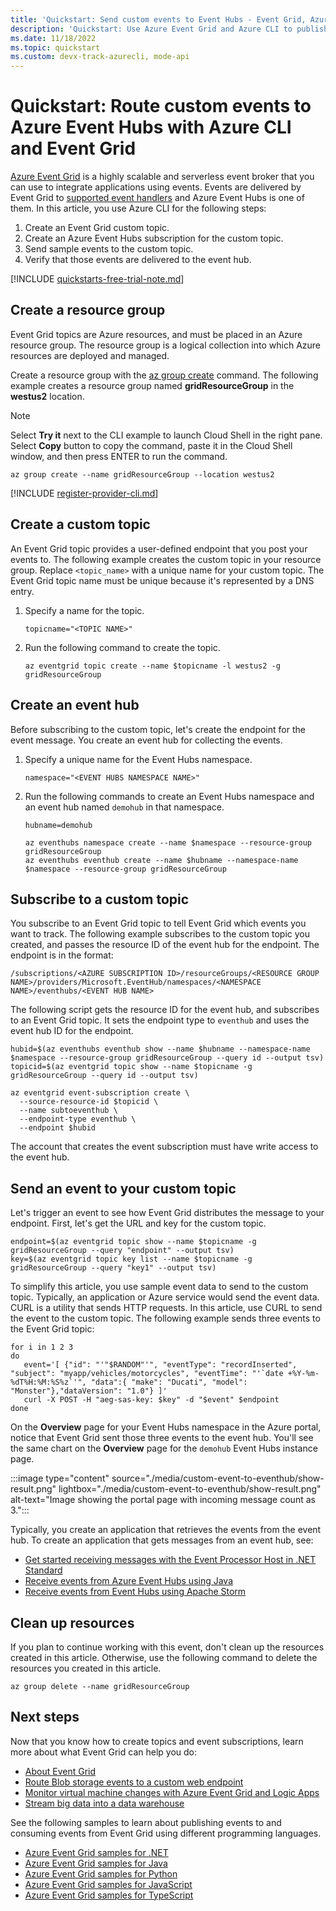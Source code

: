 ```yaml
---
title: 'Quickstart: Send custom events to Event Hubs - Event Grid, Azure CLI'
description: 'Quickstart: Use Azure Event Grid and Azure CLI to publish a topic, and subscribe to that event. An event hub is used for the endpoint.'
ms.date: 11/18/2022
ms.topic: quickstart
ms.custom: devx-track-azurecli, mode-api
---
```


# Quickstart: Route custom events to Azure Event Hubs with Azure CLI and Event Grid

[Azure Event Grid](overview.md) is a highly scalable and serverless event broker that you can use to integrate applications using events. Events are delivered by Event Grid to  [supported event handlers](event-handlers.md) and Azure Event Hubs is one of them. In this article, you use  Azure CLI for the following steps:

1. Create an Event Grid custom topic.
1. Create an Azure Event Hubs subscription for the custom topic.
1. Send sample events to the custom topic.
1. Verify that those events are delivered to the event hub.

[!INCLUDE [quickstarts-free-trial-note.md](../../includes/quickstarts-free-trial-note.md)]

## Create a resource group

Event Grid topics are Azure resources, and must be placed in an Azure resource group. The resource group is a logical collection into which Azure resources are deployed and managed.

Create a resource group with the [az group create](/cli/azure/group#az-group-create) command. The following example creates a resource group named **gridResourceGroup** in the **westus2** location.

> [!NOTE]
> Select **Try it** next to the CLI example to launch Cloud Shell in the right pane. Select **Copy** button to copy the command, paste it in the Cloud Shell window, and then press ENTER to run the command.

```azurecli-interactive
az group create --name gridResourceGroup --location westus2
```

[!INCLUDE [register-provider-cli.md](./includes/register-provider-cli.md)]

## Create a custom topic

An Event Grid topic provides a user-defined endpoint that you post your events to. The following example creates the custom topic in your resource group. Replace `<topic_name>` with a unique name for your custom topic. The Event Grid topic name must be unique because it's represented by a DNS entry.

1. Specify a name for the topic. 

    ```azurecli-interactive
    topicname="<TOPIC NAME>"
    ```    
1. Run the following command to create the topic. 

    ```azurecli-interactive
    az eventgrid topic create --name $topicname -l westus2 -g gridResourceGroup
    ```

## Create an event hub

Before subscribing to the custom topic, let's create the endpoint for the event message. You create an event hub for collecting the events.

1. Specify a unique name for the Event Hubs namespace. 

    ```azurecli-interactive
    namespace="<EVENT HUBS NAMESPACE NAME>"
    ```
1. Run the following commands to create an Event Hubs namespace and an event hub named `demohub` in that namespace.


    ```azurecli-interactive
    hubname=demohub
    
    az eventhubs namespace create --name $namespace --resource-group gridResourceGroup
    az eventhubs eventhub create --name $hubname --namespace-name $namespace --resource-group gridResourceGroup
    ```

## Subscribe to a custom topic

You subscribe to an Event Grid topic to tell Event Grid which events you want to track. The following example subscribes to the custom topic you created, and passes the resource ID of the event hub for the endpoint. The endpoint is in the format:

`/subscriptions/<AZURE SUBSCRIPTION ID>/resourceGroups/<RESOURCE GROUP NAME>/providers/Microsoft.EventHub/namespaces/<NAMESPACE NAME>/eventhubs/<EVENT HUB NAME>`

The following script gets the resource ID for the event hub, and subscribes to an Event Grid topic. It sets the endpoint type to `eventhub` and uses the event hub ID for the endpoint.

```azurecli-interactive
hubid=$(az eventhubs eventhub show --name $hubname --namespace-name $namespace --resource-group gridResourceGroup --query id --output tsv)
topicid=$(az eventgrid topic show --name $topicname -g gridResourceGroup --query id --output tsv)

az eventgrid event-subscription create \
  --source-resource-id $topicid \
  --name subtoeventhub \
  --endpoint-type eventhub \
  --endpoint $hubid
```

The account that creates the event subscription must have write access to the event hub.

## Send an event to your custom topic

Let's trigger an event to see how Event Grid distributes the message to your endpoint. First, let's get the URL and key for the custom topic.

```azurecli-interactive
endpoint=$(az eventgrid topic show --name $topicname -g gridResourceGroup --query "endpoint" --output tsv)
key=$(az eventgrid topic key list --name $topicname -g gridResourceGroup --query "key1" --output tsv)
```

To simplify this article, you use sample event data to send to the custom topic. Typically, an application or Azure service would send the event data. CURL is a utility that sends HTTP requests. In this article, use CURL to send the event to the custom topic.  The following example sends three events to the Event Grid topic:

```azurecli-interactive
for i in 1 2 3
do
   event='[ {"id": "'"$RANDOM"'", "eventType": "recordInserted", "subject": "myapp/vehicles/motorcycles", "eventTime": "'`date +%Y-%m-%dT%H:%M:%S%z`'", "data":{ "make": "Ducati", "model": "Monster"},"dataVersion": "1.0"} ]'
   curl -X POST -H "aeg-sas-key: $key" -d "$event" $endpoint
done
```

On the **Overview** page for your Event Hubs namespace in the Azure portal, notice that Event Grid sent those three events to the event hub. You'll see the same chart on the **Overview** page for the `demohub` Event Hubs instance page. 

:::image type="content" source="./media/custom-event-to-eventhub/show-result.png" lightbox="./media/custom-event-to-eventhub/show-result.png" alt-text="Image showing the portal page with incoming message count as 3.":::

Typically, you create an application that retrieves the events from the event hub. To create an application that gets messages from an event hub, see:

* [Get started receiving messages with the Event Processor Host in .NET Standard](../event-hubs/event-hubs-dotnet-standard-getstarted-send.md)
* [Receive events from Azure Event Hubs using Java](../event-hubs/event-hubs-java-get-started-send.md)
* [Receive events from Event Hubs using Apache Storm](../event-hubs/event-hubs-storm-getstarted-receive.md)

## Clean up resources
If you plan to continue working with this event, don't clean up the resources created in this article. Otherwise, use the following command to delete the resources you created in this article.

```azurecli-interactive
az group delete --name gridResourceGroup
```

## Next steps

Now that you know how to create topics and event subscriptions, learn more about what Event Grid can help you do:

- [About Event Grid](overview.md)
- [Route Blob storage events to a custom web endpoint](../storage/blobs/storage-blob-event-quickstart.md?toc=%2fazure%2fevent-grid%2ftoc.json)
- [Monitor virtual machine changes with Azure Event Grid and Logic Apps](monitor-virtual-machine-changes-logic-app.md)
- [Stream big data into a data warehouse](event-hubs-integration.md)

See the following samples to learn about publishing events to and consuming events from Event Grid using different programming languages. 

- [Azure Event Grid samples for .NET](/samples/azure/azure-sdk-for-net/azure-event-grid-sdk-samples/)
- [Azure Event Grid samples for Java](/samples/azure/azure-sdk-for-java/eventgrid-samples/)
- [Azure Event Grid samples for Python](/samples/azure/azure-sdk-for-python/eventgrid-samples/)
- [Azure Event Grid samples for JavaScript](/samples/azure/azure-sdk-for-js/eventgrid-javascript/)
- [Azure Event Grid samples for TypeScript](/samples/azure/azure-sdk-for-js/eventgrid-typescript/)
